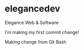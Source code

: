 # elegancedev
Elegance Web &amp; Software

I'm making my first commit change!

Making change from Git Bash

